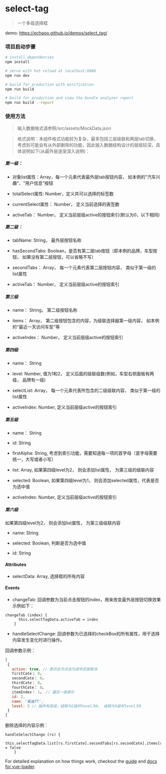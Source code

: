 # select-tag

> 一个多级选择框

demo: https://echaoo.github.io/demos/select_tag/

### 项目启动步骤

``` bash
# install dependencies
npm install

# serve with hot reload at localhost:8080
npm run dev

# build for production with minification
npm run build

# build for production and view the bundle analyzer report
npm run build --report
```

### 使用方法
> 输入数据格式请参照/src/assets/MockData.json

> 格式说明：本组件格式功能较为复杂，最多包括三层级联和两层tab切换，考虑到可能会有从外部删除的功能，因此输入数据结构设计的层级较深，具体说明如下(从最外层逐渐深入说明)：

##### 第一级：
- 对象list属性：Array，每一个元素代表最外层tab按钮内容， 如本例的"汽车兴趣"、"用户信息"按钮

- totalSelect属性: Number，定义共可以选择的标签数

- currentSelect属性： Number， 定义当前选择的表签数

- activeTab： Number， 定义当前层级active的按钮索引(默认为0，以下相同)

##### 第二级：
- tabName: String， 最外层按钮名称

- hasSecondTabs: Boolean，是否有第二层tab按钮（即本例的品牌，车型按钮， 如果没有第二层按钮，可以省略不写）

- secondTabs： Array， 每一个元素代表第二层按钮内容， 类似于第一级的list属性

- activeTab：  Number， 定义当前层级active的按钮索引

##### 第三级
- name： String， 第二级按钮名称

- items： Array， 第二级按钮包含的内容，为级联选择器第一级内容， 如本例的"最近一天访问车型"等

- activeIndex： Number， 定义当前层级active的按钮索引

##### 第四级
- name： String

- level: Number, 值为1和2， 定义后面的级联级数(例如，车型右侧面板有两级， 品牌有一级)

- selectList: Array， 每一个元素代表所包含的二级级联内容， 类似于第一级的list属性

- activeIndex: Number, 定义当前层级active的按钮索引

##### 第五级
- name： String

- id: String

- firstAlpha: String, 考虑到索引功能，需要知道每一项的首字母（首字母需要统一，大写或者小写）

- list: Array, 如果第四级level为2， 则会添加list属性， 为第三级的级联内容

- selected: Boolean, 如果第四级level为1， 则会添加selected属性，代表是否为选中值

- activeIndex: Number, 定义当前层级active的按钮索引 

##### 第六级
如果第四级level为2， 则会添加list属性， 为第三级级联内容

- name: String

- selected: Boolean, 判断是否为选中值

- id: String

#### Attributes
- selectData: Array, 选择框的所有内容

#### Events
- changeTab: 回调参数为当前点击按钮的index，用来改变最外层按钮切换效果 示例如下：
```vuejs
changeTab (index) {
      this.selectTagData.activeTab = index
    }
```
- handleSelectChange: 回调参数为已选择的checkBox的所有属性，用于选择内容发生变化时进行操作。

回调参数示例：
 ```javascript
[
  {
    action: true, // 表示此次点击为选中还是取消
    firstCate； 0，
    secondCate： 0，
    thirdCate： 0， 
    fourthCate： 0，
    itemIndex： 1， // 最后一级索引
    id: 2,
    name: '奥迪TT',
    level: 5 // 指所有层级，级联为2级时level为4， 级联为3级时level为5
  }
]
```
删除选择的内容示例：
```vuejs
handleSelectChange (rs) {
      this.selectTagData.list[rs.firstCate].secondTabs[rs.secondCate].items[rs.thirdCate].selectList[rs.fourthCate].list[rs.itemIndex].selected = false
    }
```





For detailed explanation on how things work, checkout the [guide](http://vuejs-templates.github.io/webpack/) and [docs for vue-loader](http://vuejs.github.io/vue-loader).
